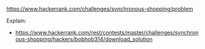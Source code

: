 https://www.hackerrank.com/challenges/synchronous-shopping/problem

Explain:

- https://www.hackerrank.com/rest/contests/master/challenges/synchronous-shopping/hackers/bobhob314/download_solution
